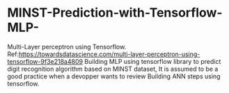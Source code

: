 # MINST-Prediction-with-Tensorflow-MLP-
Multi-Layer perceptron using Tensorflow. Ref:https://towardsdatascience.com/multi-layer-perceptron-using-tensorflow-9f3e218a4809
Building MLP using tensorflow library to predict digit recognition algorithm based on MINST dataset, It is assumed to be a 
good practice when a devopper wants to review Building ANN steps using tensorflow.
